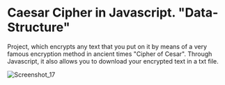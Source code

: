 # Caesar Cipher in Javascript. "Data-Structure"
 Project, which encrypts any text that you put on it by means of a very famous encryption method in ancient times "Cipher of Cesar". Through Javascript, it also allows you to download your encrypted text in a txt file.
 
 [](url)
![Screenshot_17](https://user-images.githubusercontent.com/58267403/104828998-99b9a400-5845-11eb-8486-469c3875c62d.png)

